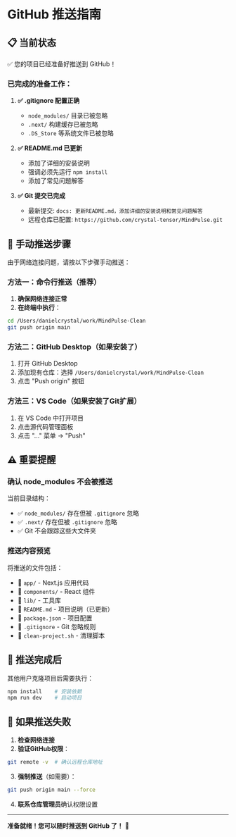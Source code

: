 # GitHub 推送指南

## 📋 当前状态

✅ 您的项目已经准备好推送到 GitHub！

### 已完成的准备工作：

1. **✅ .gitignore 配置正确**
   - `node_modules/` 目录已被忽略
   - `.next/` 构建缓存已被忽略
   - `.DS_Store` 等系统文件已被忽略

2. **✅ README.md 已更新**
   - 添加了详细的安装说明
   - 强调必须先运行 `npm install`
   - 添加了常见问题解答

3. **✅ Git 提交已完成**
   - 最新提交: `docs: 更新README.md，添加详细的安装说明和常见问题解答`
   - 远程仓库已配置: `https://github.com/crystal-tensor/MindPulse.git`

## 🚀 手动推送步骤

由于网络连接问题，请按以下步骤手动推送：

### 方法一：命令行推送（推荐）

1. **确保网络连接正常**
2. **在终端中执行**：
```bash
cd /Users/danielcrystal/work/MindPulse-Clean
git push origin main
```

### 方法二：GitHub Desktop（如果安装了）

1. 打开 GitHub Desktop
2. 添加现有仓库：选择 `/Users/danielcrystal/work/MindPulse-Clean`
3. 点击 "Push origin" 按钮

### 方法三：VS Code（如果安装了Git扩展）

1. 在 VS Code 中打开项目
2. 点击源代码管理面板
3. 点击 "..." 菜单 → "Push"

## ⚠️ 重要提醒

### 确认 node_modules 不会被推送
当前目录结构：
- ✅ `node_modules/` 存在但被 `.gitignore` 忽略
- ✅ `.next/` 存在但被 `.gitignore` 忽略
- ✅ Git 不会跟踪这些大文件夹

### 推送内容预览
将推送的文件包括：
- 📁 `app/` - Next.js 应用代码
- 📁 `components/` - React 组件
- 📁 `lib/` - 工具库
- 📄 `README.md` - 项目说明（已更新）
- 📄 `package.json` - 项目配置
- 📄 `.gitignore` - Git 忽略规则
- 📄 `clean-project.sh` - 清理脚本

## 🎉 推送完成后

其他用户克隆项目后需要执行：
```bash
npm install    # 安装依赖
npm run dev    # 启动项目
```

## 🔧 如果推送失败

1. **检查网络连接**
2. **验证GitHub权限**：
```bash
git remote -v  # 确认远程仓库地址
```

3. **强制推送**（如需要）：
```bash
git push origin main --force
```

4. **联系仓库管理员**确认权限设置

---

**准备就绪！您可以随时推送到 GitHub 了！** 🚀 
